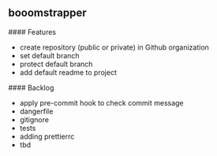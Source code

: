 ## booomstrapper


#### Features

- create repository (public or private) in Github organization
- set default branch
- protect default branch
- add default readme to project


#### Backlog
- apply pre-commit hook to check commit message
- dangerfile
- gitignore
- tests
- adding prettierrc
- tbd